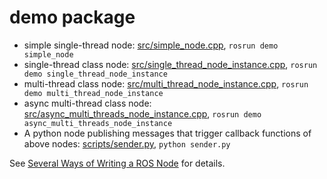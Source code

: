 # demo package

* simple single-thread node: [src/simple_node.cpp](https://github.com/yuzhangbit/ros_node_pattern/blob/master/demo/src/simple_node.cpp), `rosrun demo simple_node`
* single-thread class node: [src/single_thread_node_instance.cpp](https://github.com/yuzhangbit/ros_node_pattern/blob/master/demo/src/single_thread_node_instance.cpp), `rosrun demo single_thread_node_instance`
* multi-thread class node: [src/multi_thread_node_instance.cpp](https://github.com/yuzhangbit/ros_node_pattern/blob/master/demo/src/multi_thread_node_instance.cpp), `rosrun demo multi_thread_node_instance`
* async multi-thread class node: [src/async_multi_threads_node_instance.cpp](https://github.com/yuzhangbit/ros_node_pattern/blob/master/demo/src/async_multi_threads_node_instance.cpp), `rosrun demo async_multi_threads_node_instance`
* A python node publishing messages that trigger callback functions of above nodes: [scripts/sender.py](https://github.com/yuzhangbit/ros_node_pattern/tree/master/demo/scripts), `python sender.py`

See [Several Ways of Writing a ROS Node](https://yuzhangbit.github.io/tools/several-ways-of-writing-a-ros-node/) for details.
